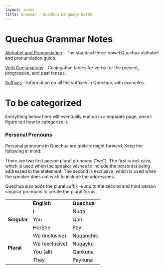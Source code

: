 ```yaml
---
layout: index
title: Grammar - Quechua Language Notes
---
```


# Quechua Grammar Notes

[Alphabet and Pronunciation][alpha] - The standard three-vowel Quechua alphabet
and pronunciation guide.

[Verb Conjugations][conj] - Conjugation tables for verbs for the present,
progressive, and past tenses.

[Suffixes][suffix] - Information on all the suffixes in Quechua, with examples.

# To be categorized

Everything below here will eventually end up in a separate page, once I figure
out how to categorize it.

### Personal Pronouns

Personal pronouns in Quechua are quite straight forward. Keep the following in mind:

There are two first person plural pronouns ("we"). The first is inclusive, which is used when the speaker wishes to include the person(s) being addressed in the statement. The second is exclusive, which is used when the speaker does not wish to include the addressees.

Quechua also adds the plural suffix *-kuna* to the second and third person singular pronouns to create the plural forms.

<table class="conj">
<colgroup class="column"></colgroup>
<colgroup class="column"></colgroup>
<colgroup class="column"></colgroup>
<colgroup class="column"></colgroup>
<tr class="odd bottombordersolid">
<td>&nbsp;</td>
<td><strong>English</strong></td>
<td><strong>Quechua</strong></td>
</tr>

<tr class="bottombordersolid">
<td rowspan="3" class="odd"><strong>Singular</strong></td>
<td>I</td>
<td>Nuqa</td>
</tr>

<tr class="bottombordersolid">
<td>You</td>
<td>Qan</td>
</tr>


<tr class="bottomborderthick">
<td>He/She</td>
<td>Pay</td>
</tr>

<tr class="bottombordersolid">
<td rowspan="4" class="odd"><strong>Plural</strong></td>
<td>We (inclusive)</td>
<td>Nuqanchis</td>
</tr>


<tr class="bottombordersolid">
<td>We (exclusive)</td>
<td>Nuqayku</td>
</tr>


<tr class="bottombordersolid">
<td>You (all)</td>
<td>Qankuna</td>
</tr>


<tr class="bottombordersolid">
<td>They</td>
<td>Paykuna</td>
</tr>
</table>



[alpha]: alphabet.html
[conj]: g_conj.html
[suffix]: g_suffix.html
